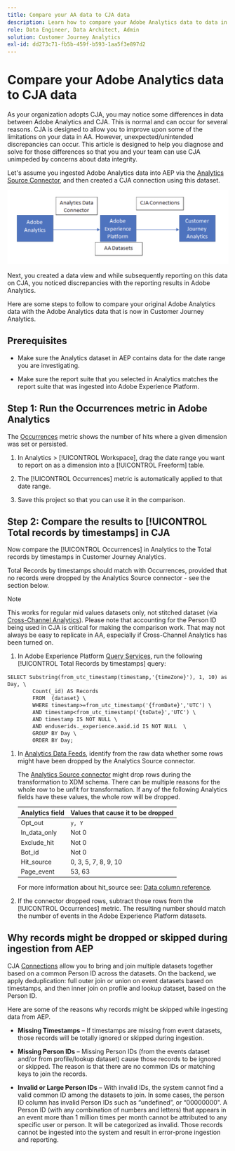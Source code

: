 ```yaml
---
title: Compare your AA data to CJA data
description: Learn how to compare your Adobe Analytics data to data in Customer Journey Analytics
role: Data Engineer, Data Architect, Admin
solution: Customer Journey Analytics
exl-id: dd273c71-fb5b-459f-b593-1aa5f3e897d2
---
```

# Compare your Adobe Analytics data to CJA data

As your organization adopts CJA, you may notice some differences in data between Adobe Analytics and CJA. This is normal and can occur for several reasons. CJA is designed to allow you to improve upon some of the limitations on your data in AA. However, unexpected/unintended discrepancies can occur. This article is designed to help you diagnose and solve for those differences so that you and your team can use CJA unimpeded by concerns about data integrity.

Let's assume you ingested Adobe Analytics data into AEP via the [Analytics Source Connector](https://experienceleague.adobe.com/docs/experience-platform/sources/ui-tutorials/create/adobe-applications/analytics.html), and then created a CJA connection using this dataset. 

![data flow](assets/compare.png)

Next, you created a data view and while subsequently reporting on this data on CJA, you noticed discrepancies with the reporting results in Adobe Analytics.

Here are some steps to follow to compare your original Adobe Analytics data with the Adobe Analytics data that is now in Customer Journey Analytics.

## Prerequisites

* Make sure the Analytics dataset in AEP contains data for the date range you are investigating.

* Make sure the report suite that you selected in Analytics matches the report suite that was ingested into Adobe Experience Platform.

## Step 1: Run the Occurrences metric in Adobe Analytics

The [Occurrences](https://experienceleague.adobe.com/docs/analytics/components/metrics/occurrences.html) metric shows the number of hits where a given dimension was set or persisted.

1. In Analytics > [!UICONTROL Workspace], drag the date range you want to report on as a dimension into a [!UICONTROL Freeform] table.

1. The [!UICONTROL Occurrences] metric is automatically applied to that date range.

1. Save this project so that you can use it in the comparison.

## Step 2: Compare the results to [!UICONTROL Total records by timestamps] in CJA

Now compare the [!UICONTROL Occurrences] in Analytics to the Total records by timestamps in Customer Journey Analytics.

Total Records by timestamps should match with Occurrences, provided that no records were dropped by the Analytics Source connector - see the section below. 

>[!NOTE]
>
>This works for regular mid values datasets only, not stitched dataset (via [Cross-Channel Analytics](/help/connections/cca/overview.md)). Please note that accounting for the Person ID being used in CJA is critical for making the comparison work. That may not always be easy to replicate in AA, especially if Cross-Channel Analytics has been turned on. 

1. In Adobe Experience Platform [Query Services](https://experienceleague.adobe.com/docs/experience-platform/query/best-practices/adobe-analytics.html), run the following [!UICONTROL Total Records by timestamps] query:

```
SELECT Substring(from_utc_timestamp(timestamp,'{timeZone}'), 1, 10) as Day, \ 
        Count(_id) AS Records 
        FROM  {dataset} \ 
        WHERE timestamp>=from_utc_timestamp('{fromDate}','UTC') \ 
        AND timestamp<from_utc_timestamp('{toDate}','UTC') \ 
        AND timestamp IS NOT NULL \ 
        AND enduserids._experience.aaid.id IS NOT NULL  \ 
        GROUP BY Day \ 
        ORDER BY Day; 

```

1. In [Analytics Data Feeds](https://experienceleague.adobe.com/docs/analytics/export/analytics-data-feed/data-feed-contents/datafeeds-reference.html ), identify from the raw data whether some rows might have been dropped by the Analytics Source connector. 

   The [Analytics Source connector](https://experienceleague.adobe.com/docs/experience-platform/sources/ui-tutorials/create/adobe-applications/analytics.html) might drop rows during the transformation to XDM schema. There can be multiple reasons for the whole row to be unfit for transformation. If any of the following Analytics fields have these values, the whole row will be dropped. 

   | Analytics field | Values that cause it to be dropped |
   | --- | --- |
   | Opt_out | `y, Y` |
   | In_data_only | Not 0 |
   | Exclude_hit | Not 0 |
   | Bot_id | Not 0 |
   | Hit_source | 0, 3, 5, 7, 8, 9, 10 |
   | Page_event | 53, 63 |
   
   For more information about hit\_source see: [Data column reference](https://experienceleague.adobe.com/docs/analytics/export/analytics-data-feed/data-feed-contents/datafeeds-reference.html?lang=en).

1. If the connector dropped rows, subtract those rows from the [!UICONTROL Occurrences] metric. The resulting number should match the number of events in the Adobe Experience Platform datasets.

## Why records might be dropped or skipped during ingestion from AEP

CJA [Connections](/help/connections/create-connection.md) allow you to bring and join multiple datasets together based on a common Person ID across the datasets. On the backend, we apply deduplication: full outer join or union on event datasets based on timestamps, and then inner join on profile and lookup dataset, based on the Person ID. 

Here are some of the reasons why records might be skipped while ingesting data from AEP. 

* **Missing Timestamps** – If timestamps are missing from event datasets, those records will be totally ignored or skipped during ingestion. 
 
* **Missing Person IDs** – Missing Person IDs (from the events dataset and/or from profile/lookup dataset) cause those records to be ignored or skipped. The reason is that there are no common IDs or matching keys to join the records. 
 
* **Invalid or Large Person IDs** – With invalid IDs, the system cannot find a valid common ID among the datasets to join. In some cases, the person ID column has invalid Person IDs such as “undefined”, or “00000000". A Person ID (with any combination of numbers and letters) that appears in an event more than 1 million times per month cannot be attributed to any specific user or person. It will be categorized as invalid. Those records cannot be ingested into the system and result in error-prone ingestion and reporting. 

